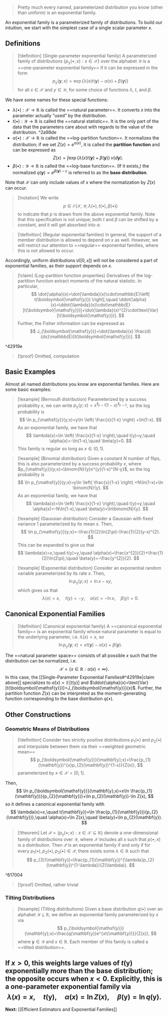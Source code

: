 > Pretty much every named, parameterized distribution you know (other than uniform) is an exponential family.

An exponential family is a parameterized family of distributions. To build our intuition, we start with the simplest case of a single scalar parameter $x$.
## Definitions

> [!definition] (Single-parameter exponential family)
> A parameterized family of distributions $\{ p_{\boldsymbol{\mathsf{y}}}(\bullet;x) : x \in \mathcal{X} \}$ over the alphabet $\mathcal{Y}$ is a ==one-parameter exponential family== if it can be expressed in the form
> $$
> p_{\boldsymbol{\mathsf{y}}}(\mathbf{y};x)=\exp \left\{ \lambda(x)t(\mathbf{y})-\alpha(x)+\beta(\mathbf{y}) \right\} 
> $$
> for all $x \in \mathcal{X}$ and $y \in \mathcal{Y}$, for some choice of functions $\lambda$, $t$, and $\beta$.

We have some names for these special functions:

* $\lambda(\bullet):\mathcal{X}\to \mathbb{R}$ is called the ==natural parameter==. It converts $x$ into the parameter actually "used" by the distribution.
* $t(\bullet):\mathcal{Y}\to \mathbb{R}$ is called the ==natural statistic==. It is the only part of the data that the parameters care about with regards to the value of the distribution. ^2a98de
* $\alpha(\bullet):\mathcal{X}\to \mathbb{R}$ is called the ==log-partition function==. It normalizes the distribution; if we set $Z(x)=e^{\alpha(x)}$, it is called the **partition function** and can be expressed as
$$
Z(x)=\int \exp \{ \lambda(x)t(\mathbf{y})+\beta(\mathbf{y}) \} \, \nu(d\mathbf{y}).
$$
* $\beta(\bullet):\mathcal{Y}\to \mathbb{R}$ is called the ==log-base function==. (If it exists,) the normalized $q(\mathbf{y})=e^{\beta(\mathbf{y})-c}$ is referred to as the **base distribution**. 

Note that $\mathcal{X}$ can only include values of $x$ where the normalization by $Z(x)$ can occur. 

> [!notation]
> We write
> $$
> p \in \mathcal{E}(\mathcal{X},\mathcal{Y}; \lambda(\bullet), t(\bullet), \beta(\bullet))
> $$
> to indicate that $p$ is drawn from the above exponential family. Note that this specification is not unique; both $t$ and $\beta$ can be shifted by a constant, and it will get absorbed into $\alpha$.

> [!definition] (Regular exponential families)
> In general, the support of a member distribution is allowed to depend on $x$ as well. However, we will restrict our attention to ==regular== exponential families, where this is not allowed to occur.

Accordingly, uniform distributions $\mathtt{U}([0,x])$ will not be considered a part of exponential families, as their support depends on $x$.

> [!claim] (Log-partition function properties)
> Derivatives of the log-partition function extract moments of the natural statistic. In particular,
> $$
> \dot{\alpha}(x)=\dot{\lambda}(x)\cdot\mathbb{E}\left[ t(\boldsymbol{\mathsf{y}}) \right],\quad
> \ddot{\alpha}(x)=\ddot{\lambda}(x)\cdot\mathbb{E}[t(\boldsymbol{\mathsf{y}})]+\dot{\lambda}(x)^{2}\cdot\text{Var}[t(\boldsymbol{\mathsf{y}})].
> $$
> Further, the Fisher information can be expressed as
> $$
> J_{\boldsymbol{\mathsf{y}}}=\dot{\lambda}(x) \frac{d}{dx}\mathbb{E}[t(\boldsymbol{\mathsf{y}})].
> $$

^42919e

> [!proof] Omitted, computation

## Basic Examples

Almost all named distributions you know are exponential families. Here are some basic examples:

> [!example] (Bernoulli distribution)
> Parameterized by a success probability $x$, we can write $p_{\mathsf{y}}(y;x)=x^{\mathbf{1}_{y=1}}(1-x)^{\mathbf{1}_{y=0}}$, so the log probability is
> $$
> \ln p_{\mathsf{y}}(y;x)=y\ln \left( \frac{x}{1-x} \right) +\ln(1-x).
> $$
> As an exponential family, we have that
> $$
> \lambda(x)=\ln \left( \frac{x}{1-x} \right),\quad
> t(y)=y,\quad
> \alpha(x)=-\ln(1-x),\quad
> \beta(y)=0.
> $$
> This family is regular so long as $x \in(0,1)$.

> [!example] (Binomial distribution)
> Given a constant $N$ number of flips, this is also parameterized by a success probability $x$, where $p_{\mathsf{y}}(y;x)=\binom{N}{y}x^{y}(1-x)^{N-y}$, so the log probability is
> $$
> \ln p_{\mathsf{y}}(y;x)=y\ln \left( \frac{x}{1-x} \right) +N\ln(1-x)+\ln \binom{N}{y}.
> $$
> As an exponential family, we have that
> $$
> \lambda(x)=\ln \left( \frac{x}{1-x} \right),\quad
> t(y)=y,\quad
> \alpha(x)=-N\ln(1-x),\quad
> \beta(y)=\ln\binom{N}{y}.
> $$

> [!example] (Gaussian distribution)
> Consider a Gaussian with fixed variance $1$ parameterized by its mean $x$. Then,
> $$
> \ln p_{\mathsf{y}}(y;x)=-\frac{1}{2}\ln(2\pi)-\frac{1}{2}(y-x)^{2}.
> $$
> This can be expanded to give us that
> $$
> \lambda(x)=x,\quad
> t(y)=y,\quad
> \alpha(x)=\frac{x^{2}}{2}+\frac{1}{2}\ln(2\pi),\quad
> \beta(y)=-\frac{y^{2}}{2}.
> $$

> [!example] (Exponential distribution)
> Consider an exponential random variable parameterized by its rate $x$. Then,
> $$
> \ln p_{\mathsf{y}}(y;x)=\ln x-xy,
> $$
> which gives us that
> $$
> \lambda(x)=x,\quad
> t(y)=-y,\quad
> \alpha(x)=-\ln x,\quad
> \beta(y)=0.
> $$

## Canonical Exponential Families

> [!definition] (Canonical exponential family)
> A ==canonical exponential family== is an exponential family whose natural parameter is equal to the underlying parameter, i.e. $\lambda(x)=x$, so
> $$
> \ln p_{\boldsymbol{\mathsf{y}}}(\mathbf{y};x)=xt(\mathbf{y})-\alpha(x)+\beta(\mathbf{y}).
> $$

The ==natural parameter space== consists of all possible $x$ such that the distribution can be normalized, i.e.
$$
\mathcal{X}=\{ x \in \mathbb{R} : \alpha(x)<\infty \}.
$$
In this case, the [[Single-Parameter Exponential Families#^42919e|claim above]] specializes to $\dot{\alpha}(x)=\mathbb{E}[t(\boldsymbol{\mathsf{y}})]$ and $\ddot{\alpha}(x)=\text{Var}[t(\boldsymbol{\mathsf{y}})]=J_{\boldsymbol{\mathsf{y}}}(x)$. Further, the partition function $Z(x)$ can be interpreted as the moment-generating function corresponding to the base distribution $q(\bullet)$.

## Other Constructions

### Geometric Means of Distributions

> [!definition]
> Consider two strictly positive distributions $p_{1}(\bullet)$ and $p_{2}(\bullet)$ and interpolate between them via their ==weighted geometric mean==
> $$
> p_{\boldsymbol{\mathsf{y}}}(\mathbf{y};x)=\frac{p_{1}(\mathbf{y})^{x}p_{2}(\mathbf{y})^{1-x}}{Z(x)},
> $$
> parameterized by $x \in \mathcal{X}=[0,1]$.

Then,
$$
\ln p_{\boldsymbol{\mathsf{y}}}(\mathbf{y};x)=x\ln \frac{p_{1}(\mathbf{y})}{p_{2}(\mathbf{y})}+\ln p_{2}(\mathbf{y})-\ln Z(x),
$$
so it defines a canonical exponential family with
$$
\lambda(x)=x,\quad
t(\mathbf{y})=\ln \frac{p_{1}(\mathbf{y})}{p_{2}(\mathbf{y})},\quad
\alpha(x)=\ln Z(x),\quad
\beta(y)=\ln p_{2}(\mathbf{y}).
$$
> [!theorem]
> Let $\mathcal{P}=\{ p_{\boldsymbol{\mathsf{y}}}(\bullet;x) : x \in \mathcal{X}\subseteq \mathbb{R} \}$ denote a one-dimensional family of distributions over $\mathcal{Y}$, where $\mathcal{X}$ includes all $x$ such that $p(\bullet;x)$ is a distribution. Then $\mathcal{P}$ is an exponential family if and only if for every $p_{1}(\bullet),p_{2}(\bullet),p_{3}(\bullet)\in \mathcal{P}$, there exists some $\lambda \in \mathbb{R}$ such that
> $$
> p_{3}(\mathbf{y})=\frac{p_{1}(\mathbf{y})^{\lambda}p_{2}(\mathbf{y})^{1-\lambda}}{Z(\lambda)}.
> $$

^617004

> [!proof] Omitted, rather trivial

### Tilting Distributions

> [!example] (Tilting distributions)
> Given a base distribution $q(\bullet)$ over an alphabet $\mathcal{Y}\subseteq \mathbb{R}$, we define an exponential family parameterized by $x$ via
> $$
> p_{\boldsymbol{\mathsf{y}}}(\mathbf{y};x)=\frac{q(\mathbf{y})e^{xt(\mathbf{y})}}{Z(x)},
> $$
> where $\mathbf{y}\in \mathcal{Y}$ and $x \in \mathbb{R}$. Each member of this family is called a ==tilted distribution==.

If $x>0$, this weights large values of $t(\mathbf{y})$ exponentially more than the base distribution; the opposite occurs when $x<0$. Explicitly, this is a one-parameter exponential family via
$$
\lambda(x)=x,\quad
t(\mathbf{y}),\quad
\alpha(x)=\ln Z(x),\quad
\beta(\mathbf{y})=\ln q(\mathbf{y}).
$$
---

**Next:** [[Efficient Estimators and Exponential Families]]
